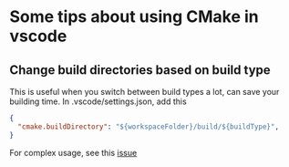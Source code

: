 # Some tips about using CMake in vscode

## Change build directories based on build type

This is useful when you switch between build types a lot, can save your building time.
In .vscode/settings.json, add this
```json
{
  "cmake.buildDirectory": "${workspaceFolder}/build/${buildType}",
}
```

For complex usage, see this [issue](https://github.com/microsoft/vscode-cmake-tools/issues/151)
